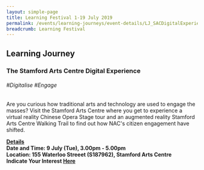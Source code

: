 ```yaml
---
layout: simple-page
title: Learning Festival 1-19 July 2019
permalink: /events/learning-journeys/event-details/LJ_SACDigitalExperience
breadcrumb: Learning Festival
---
```


## Learning Journey
### The Stamford Arts Centre Digital Experience

###### _#Digitalise #Engage_

Are you curious how traditional arts and technology are used to engage the masses? Visit the Stamford Arts Centre where you get to experience a virtual reality Chinese Opera Stage tour and an augmented reality Stamford Arts Centre Walking Trail to find out how NAC's citizen engagement have shifted. 

<b><u>Details</u><br>
**Date and Time: 9 July (Tue), 3.00pm - 5.00pm** <br>
**Location: 155 Waterloo Streeet (S187962), Stamford Arts Centre** <br>
**Indicate Your Interest [Here](https://www.eventbrite.sg/e/the-stamford-arts-centre-digital-experience-tickets-62426769147)** 

